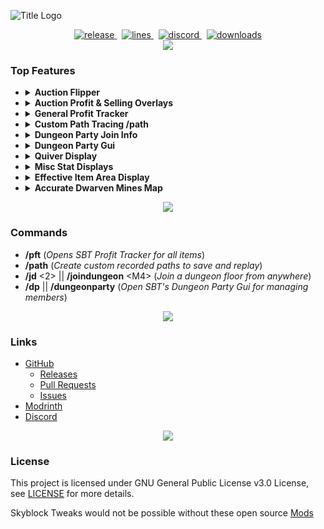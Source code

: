 ![Title Logo](https://i.imgur.com/UloOzQW.png)

<div align="center">
    <a href="https://github.com/MrFast-js/Skyblock-Tweaks/releases/latest" target="_blank">
        <img src="https://img.shields.io/github/v/release/MrFast-js/Skyblock-Tweaks?include_prereleases&label=Latest&logo=Github&logoColor=FFFFFF&labelColor=262626&color=0074D4&style=for-the-badge" alt="release">
    </a>&nbsp;
    <a href="https://github.com/MrFast-js/Skyblock-Tweaks/graphs/code-frequency" target="_blank">
        <img src="https://img.shields.io/github/license/MrFast-js/Skyblock-Tweaks?label=License&logo=Github&logoColor=FFFFFF&labelColor=262626&color=0074D4&style=for-the-badge" alt="lines">
    </a>&nbsp;
    <a href="https://discord.gg/MDw2Q9eBdw" target="_blank">
        <img src="https://img.shields.io/discord/1199540355859746897?label=Discord&logo=Discord&logoColor=FFFFFF&labelColor=262626&color=0074D4&style=for-the-badge" alt="discord">
    </a>&nbsp;
    <a href="https://github.com/MrFast-js/Skyblock-Tweaks/releases" target="_blank">
        <img src="https://app.mrfast-developer.com/downloads" alt="downloads">
    </a>
</div>

<div align="center"><img src='https://i.imgur.com/0KOjr5l.png'/></div>

### Top Features

- <details>
    <summary>
        <strong>Auction Flipper</strong>
    </summary>
    <img src="https://i.imgur.com/oDzb95G.png" alt="Auction Flipper Chat">
    <img src="https://i.imgur.com/mIHMYYe.png" alt="Auction Flipper Config">
  </details>

- <details>
    <summary>
        <strong>Auction Profit & Selling Overlays</strong>
    </summary>
    <img src="https://i.imgur.com/k5CoTV3.png" alt="Auction Overlay 1">
    <img src="https://i.imgur.com/Vj98I8s.png" alt="Auction Overlay 2">
    <img src="https://i.imgur.com/SfJtRdd.png" alt="Auction Overlay 3">
  </details>

- <details style="width: 600px">
    <summary>
        <strong>General Profit Tracker</strong>
    </summary>
    <i>Tracks all items picked up in inventory or sacks using current market prices on bazaar and auction house.</i>
    <img src="https://i.imgur.com/E2MMReL.png" alt="Profit Tracker">
  </details>

- <details>
    <summary>
        <strong>Custom Path Tracing /path</strong>
    </summary>
    <i>Allows for recording of movement paths allowing for easy creation of advanced mining routes.</i>
    <img src="https://i.imgur.com/bgkk0cs.png" alt="Path Tracing">
  </details>

- <details>
    <summary>
        <strong>Dungeon Party Join Info</strong>
    </summary>
    <i>Shows a customizable join message upon a player joining your dungeon party</i><br>
    <img src="https://i.imgur.com/PCZ8Jjq.png" alt="Dungeon Party Join">
  </details>

- <details>
    <summary>
        <strong>Dungeon Party Gui</strong>
    </summary>
    <i>Displays a visual of your dungeon party allowing for easy management.</i><br>
    <img src="https://github.com/user-attachments/assets/35e426f2-6010-42cc-8243-e09a3943ce8a" alt="Dungeon Party Join">
  </details>

- <details>
    <summary>
        <strong>Quiver Display</strong>
    </summary>
    <i>Customizable Display of your arrows remaining</i><br>
    <img src="https://i.imgur.com/YzrT1hs.png" alt="Quiver Display">
  </details>

- <details>
    <summary>
        <strong>Misc Stat Displays</strong>
    </summary>
    <i>Allows for customizable and moveable displays of your skyblock stats.</i><br>
    <i>Health, Mana, Overflow Mana, Defense, Effective Health, Speed, etc.</i><br>
    <img src="https://i.imgur.com/iNMvizf.png" alt="Misc Stat Displays">
  </details>

- <details>
    <summary>
        <strong>Effective Item Area Display</strong>
    </summary>
    <i>Customizable colors. Works for hyperion, Spirit Scepter, + more in future</i><br>
    <img src="https://i.imgur.com/54XTCKV.png" alt="Effective Item Area Display">
  </details>

- <details>
    <summary>
        <strong>Accurate Dwarven Mines Map</strong>
    </summary>
    <i>Customizable colors. Works for hyperion, Spirit Scepter, + more in future</i><br>
    <img src="https://github.com/user-attachments/assets/0f411b48-945c-42aa-89fc-37ac55cde1a0" alt="Effective Item Area Display">
  </details>

<div align="center"><img src='https://i.imgur.com/0KOjr5l.png'/></div>

### Commands
- **/pft** (*Opens SBT Profit Tracker for all items*)
- **/path** (*Create custom recorded paths to save and replay*)
- **/jd** \<2\> || **/joindungeon** \<M4\> (*Join a dungeon floor from anywhere*)
- **/dp** || **/dungeonparty** (*Open SBT's Dungeon Party Gui for managing members*)

<div align="center"><img src='https://i.imgur.com/0KOjr5l.png'/></div>

### Links

- [GitHub](https://github.com/MrFast-js/Skyblock-Tweaks)
  - [Releases](https://github.com/MrFast-js/Skyblock-Tweaks/releases)
  - [Pull Requests](https://github.com/MrFast-js/Skyblock-Tweaks/pulls)
  - [Issues](https://github.com/MrFast-js/Skyblock-Tweaks/issues)
- [Modrinth](https://modrinth.com/mod/skyblock-tweaks)
- [Discord](https://discordapp.com/invite/MDw2Q9eBdw)

<div align="center"><img src='https://i.imgur.com/0KOjr5l.png'/></div>

### License
This project is licensed under GNU General Public License v3.0 License, see [LICENSE](LICENSE) for more details.

Skyblock Tweaks would not be possible without these open source [Mods](ThirdPartyProjects.md) 
